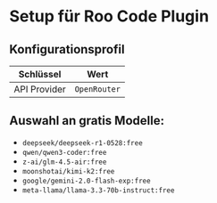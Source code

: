 # Setup für Roo Code Plugin

## Konfigurationsprofil

| Schlüssel   | Wert           |
| ------------ | -------------- |
| API Provider | `OpenRouter` |

## Auswahl an gratis Modelle:

* `deepseek/deepseek-r1-0528:free`
* `qwen/qwen3-coder:free`
* `z-ai/glm-4.5-air:free`
* `moonshotai/kimi-k2:free`
* `google/gemini-2.0-flash-exp:free`
* `meta-llama/llama-3.3-70b-instruct:free`
